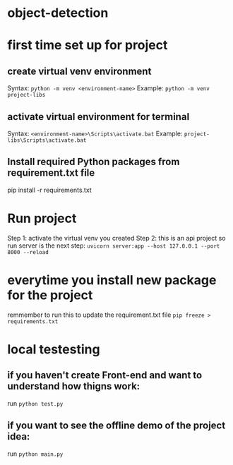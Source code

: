 # object-detection

# first time set up for project
## create virtual venv environment
Syntax:
`python -m venv <environment-name>`
Example:
`python -m venv project-libs`

## activate virtual environment for terminal
Syntax:
`<environment-name>\Scripts\activate.bat`
Example:
`project-libs\Scripts\activate.bat`

## Install required Python packages from requirement.txt file
pip install -r requirements.txt

# Run project
Step 1: activate the virtual venv you created
Step 2: this is an api project so run server is the next step:
`uvicorn server:app --host 127.0.0.1 --port 8000 --reload`

# everytime you install new package for the project
remmember to run this to update the requirement.txt file
`pip freeze > requirements.txt`

# local testesting
## if you haven't create Front-end and want to understand how thigns work:
run `python test.py`

## if you want to see the offline demo of the project idea:
run `python main.py`